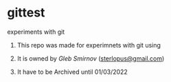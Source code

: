 # gittest
experiments with git

1. This repo was made for experimnets with git using

2. It is owned by *Gleb Smirnov* (sterlopus@gmail.com)

3. It have to be Archived until 01/03/2022
